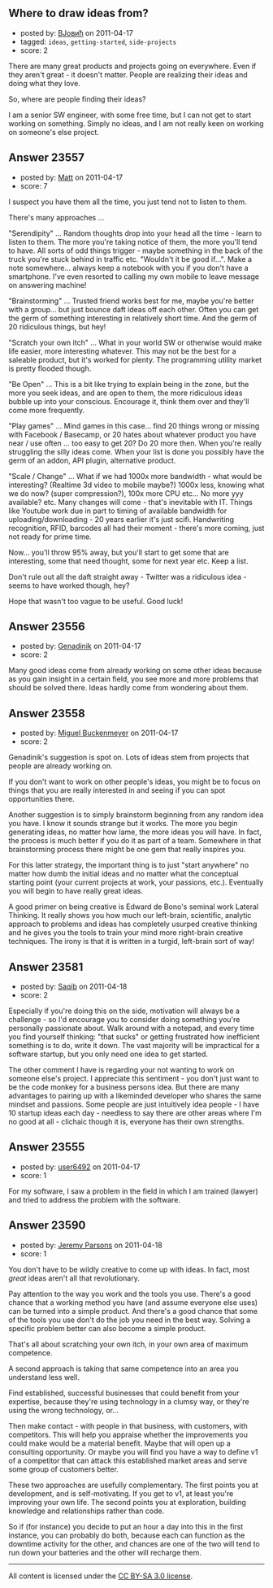 ## Where to draw ideas from?

- posted by: [BЈовић](https://stackexchange.com/users/-1/8642-b) on 2011-04-17
- tagged: `ideas`, `getting-started`, `side-projects`
- score: 2

There are many great products and projects going on everywhere. Even if they aren't great - it doesn't matter. People are realizing their ideas and doing what they love.

So, where are people finding their ideas?

I am a senior SW engineer, with some free time, but I can not get to start working on something. Simply no ideas, and I am not really keen on working on someone's else project.




## Answer 23557

- posted by: [Matt](https://stackexchange.com/users/-1/8784-matt) on 2011-04-17
- score: 7

I suspect you have them all the time, you just tend not to listen to them.

There's many approaches ... 

"Serendipity" ... Random thoughts drop into your head all the time - learn to listen to them.  The more you're taking notice of them, the more you'll tend to have.  All sorts of odd things trigger - maybe something in the back of the truck you're stuck behind in traffic etc.  "Wouldn't it be good if...". Make a note somewhere... always keep a notebook with you if you don't have a smartphone.  I've even resorted to calling my own mobile to leave message on answering machine!

"Brainstorming" ... Trusted friend works best for me, maybe you're better with a group... but just bounce daft ideas off each other.  Often you can get the germ of something interesting in relatively short time.  And the germ of 20 ridiculous things, but hey!

"Scratch your own itch" ... What in your world SW or otherwise would make life easier, more interesting whatever.  This may not be the best for a saleable product, but it's worked for plenty.  The programming utility market is pretty flooded though.

"Be Open" ... This is a bit like trying to explain being in the zone, but the more you seek ideas, and are open to them, the more ridiculous ideas bubble up into your conscious.  Encourage it, think them over and they'll come more frequently.

"Play games" ... Mind games in this case... find 20 things wrong or missing with Facebook / Basecamp, or 20 hates about whatever product you have near / use often ... too easy to get 20?  Do 20 more then.  When you're really struggling the silly ideas come.  When your list is done you possibly have the germ of an addon, API plugin, alternative product.

"Scale / Change" ... What if we had 1000x more bandwidth - what would be interesting?  (Realtime 3d video to mobile maybe?)  1000x less, knowing what we do now?  (super compression?),  100x more CPU etc... No more yyy available?  etc.  Many changes will come - that's inevitable with IT.  Things like Youtube work due in part to timing of available bandwidth for uploading/downloading - 20 years earlier it's just scifi.  Handwriting recognition, RFID, barcodes all had their moment - there's more coming, just not ready for prime time.

Now... you'll throw 95% away, but you'll start to get some that are interesting, some that need thought, some for next year etc.  Keep a list.

Don't rule out all the daft straight away - Twitter was a ridiculous idea - seems to have worked though, hey?

Hope that wasn't too vague to be useful.  Good luck!


## Answer 23556

- posted by: [Genadinik](https://stackexchange.com/users/-1/8929-genadinik) on 2011-04-17
- score: 2

Many good ideas come from already working on some other ideas because as you gain insight in a certain field, you see more and more problems that should be solved there.  Ideas hardly come from wondering about them.


## Answer 23558

- posted by: [Miguel Buckenmeyer](https://stackexchange.com/users/-1/2383-miguel-buckenmeyer) on 2011-04-17
- score: 2

Genadinik's suggestion is spot on. Lots of ideas stem from projects that people are already working on. 

If you don't want to work on other people's ideas, you might be to focus on things that you are really interested in and seeing if you can spot opportunities there.

Another suggestion is to simply brainstorm beginning from any random idea you have. I know it sounds strange but it works. The more you begin generating ideas, no matter how lame, the more ideas you will have. In fact, the process is much better if you do it as part of a team. Somewhere in that brainstorming process there might be one gem that really inspires you.

For this latter strategy, the important thing is to just "start anywhere" no matter how dumb the initial ideas and no matter what the conceptual starting point (your current projects at work, your passions, etc.). Eventually you will begin to have really great ideas.

A good primer on being creative is Edward de Bono's seminal work Lateral Thinking. It really shows you how much our left-brain, scientific, analytic approach to problems and ideas has completely usurped creative thinking and he gives you the tools to train your mind more right-brain creative techniques. The irony is that it is written in a turgid, left-brain sort of way! 


## Answer 23581

- posted by: [Saqib](https://stackexchange.com/users/-1/9103-saqib) on 2011-04-18
- score: 2

Especially if you're doing this on the side, motivation will always be a challenge - so I'd encourage you to consider doing something you're personally passionate about. Walk around with a notepad, and every time you find yourself thinking: "that sucks" or getting frustrated how inefficient something is to do, write it down. The vast majority will be impractical for a software startup, but you only need one idea to get started.

The other comment I have is regarding your not wanting to work on someone else's project. I appreciate this sentiment - you don't just want to be the code monkey for a business persons idea. But there are many advantages to pairing up with a likeminded developer who shares the same mindset and passions. Some people are just intuitively idea people - I have 10 startup ideas each day - needless to say there are other areas where I'm no good at all - clichaic though it is, everyone has their own strengths.


## Answer 23555

- posted by: [user6492](https://stackexchange.com/users/-1/6492-user6492) on 2011-04-17
- score: 1

For my software, I saw a problem in the field in which I am trained (lawyer) and tried to address the problem with the software.


## Answer 23590

- posted by: [Jeremy Parsons](https://stackexchange.com/users/-1/4291-jeremy-parsons) on 2011-04-18
- score: 1

You don't have to be wildly creative to come up with ideas. In fact, most *great* ideas aren't all that revolutionary.

Pay attention to the way you work and the tools you use. There's a good chance that a working method you have (and assume everyone else uses) can be turned into a simple product. And there's a good chance that some of the tools you use don't do the job you need in the best way. Solving a specific problem better can also become a simple product. 

That's all about scratching your own itch, in your own area of maximum competence.

A second approach is taking that same competence into an area you understand less well. 

Find established, successful businesses that could benefit from your expertise, because they're using technology in a clumsy way, or they're using the wrong technology, or...

Then make contact - with people in that business, with customers, with competitors. This will help you appraise whether the improvements you could make would be a material benefit. Maybe that will open up a consulting opportunity. Or maybe you will find you have a way to define v1 of a competitor that can attack this established market areas and serve some group of customers better.

These two approaches are usefully complementary. The first points you at development, and is self-motivating. If you get to v1, at least you're improving your own life. The second points you at exploration, building knowledge and relationships rather than code. 

So if (for instance) you decide to put an hour a day into this in the first instance, you can probably do both, because each can function as the downtime activity for the other, and chances are one of the two will tend to run down your batteries and the other will recharge them.



---

All content is licensed under the [CC BY-SA 3.0 license](https://creativecommons.org/licenses/by-sa/3.0/).
